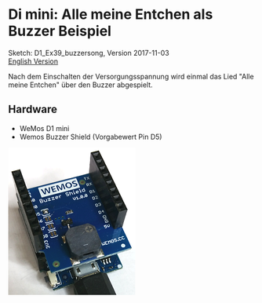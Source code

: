 # Di mini: Alle meine Entchen als Buzzer Beispiel
Sketch: D1_Ex39_buzzersong, Version 2017-11-03   
[English Version](./README.md "English Version")

Nach dem Einschalten der Versorgungsspannung wird einmal das Lied "Alle meine Entchen" &uuml;ber den Buzzer abgespielt.

## Hardware
* WeMos D1 mini
* Wemos Buzzer Shield (Vorgabewert Pin D5)

![D1mini mit buzzer shield](./images/D1_buzzer.png "D1mini mit Buzzer Shield")


           
